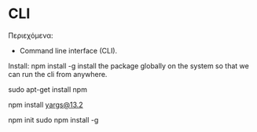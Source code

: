 # CLI 

Περιεχόμενα:

- Command line interface (CLI).

Install: npm install -g 
install the package globally on the system so that we can run the cli from anywhere.

sudo apt-get install npm

npm install yargs@13.2

npm init
sudo npm install -g

